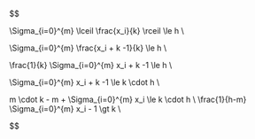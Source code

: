 $$

\Sigma_{i=0}^{m} \lceil \frac{x_i}{k} \rceil \le h \\

\Sigma_{i=0}^{m} \frac{x_i + k -1}{k} \le h \\

\frac{1}{k} \Sigma_{i=0}^{m} x_i + k -1 \le h \\

 \Sigma_{i=0}^{m} x_i + k -1 \le k \cdot h \\

 m \cdot k - m + \Sigma_{i=0}^{m} x_i \le k \cdot h \\
 \frac{1}{h-m} \Sigma_{i=0}^{m} x_i - 1 \gt k \\




$$